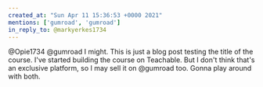 ```yaml
---
created_at: "Sun Apr 11 15:36:53 +0000 2021"
mentions: ['gumroad', 'gumroad']
in_reply_to: @markyerkes1734
---
```


@Opie1734 @gumroad I might. This is just a blog post testing the title of the course. I've started building the course on Teachable. But I don't think that's an exclusive platform, so I may sell it on @gumroad too. Gonna play around with both.